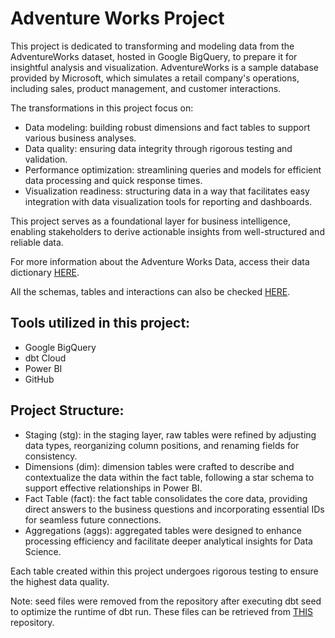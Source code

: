 # Adventure Works Project

This project is dedicated to transforming and modeling data from the AdventureWorks dataset, hosted in Google BigQuery, to prepare it for insightful analysis and visualization. AdventureWorks is a sample database provided by Microsoft, which simulates a retail company's operations, including sales, product management, and customer interactions.

The transformations in this project focus on:

- Data modeling: building robust dimensions and fact tables to support various business analyses.
- Data quality: ensuring data integrity through rigorous testing and validation.
- Performance optimization: streamlining queries and models for efficient data processing and quick response times.
- Visualization readiness: structuring data in a way that facilitates easy integration with data visualization tools for reporting and dashboards.

This project serves as a foundational layer for business intelligence, enabling stakeholders to derive actionable insights from well-structured and reliable data.

For more information about the Adventure Works Data, access their data dictionary [HERE](https://dataedo.com/download/AdventureWorks.pdf).

All the schemas, tables and interactions can also be checked [HERE](https://raw.githubusercontent.com/dpavancini/analytics-engineering/main/AdventureWorks/AdventureWorksERD.jpeg).

## Tools utilized in this project:

- Google BigQuery
- dbt Cloud
- Power BI
- GitHub

## Project Structure:

- Staging (stg): in the staging layer, raw tables were refined by adjusting data types, reorganizing column positions, and renaming fields for consistency.
- Dimensions (dim): dimension tables were crafted to describe and contextualize the data within the fact table, following a star schema to support effective relationships in Power BI.
- Fact Table (fact): the fact table consolidates the core data, providing direct answers to the business questions and incorporating essential IDs for seamless future connections.
- Aggregations (aggs): aggregated tables were designed to enhance processing efficiency and facilitate deeper analytical insights for Data Science.

Each table created within this project undergoes rigorous testing to ensure the highest data quality.

Note: seed files were removed from the repository after executing dbt seed to optimize the runtime of dbt run. These files can be retrieved from [THIS](https://github.com/techindicium/academy-dbt) repository.
